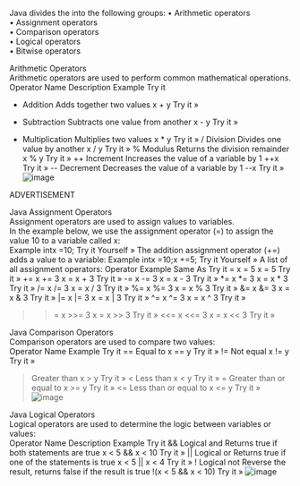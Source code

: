 Java divides the   into the following groups:
	• Arithmetic operators<br>
	• Assignment operators<br>
	• Comparison operators<br>
	• Logical operators<br>
	• Bitwise operators<br>

Arithmetic Operators<br>
Arithmetic operators are used to perform common mathematical operations.<br>
Operator	Name	Description	Example	Try it
+	Addition	Adds together two values	x + y	Try it »
-	Subtraction	Subtracts one value from another	x - y	Try it »
*	Multiplication	Multiplies two values	x * y	Try it »
/	Division	Divides one value by another	x / y	Try it »
%	Modulus	Returns the division remainder	x % y	Try it »
++	Increment	Increases the value of a variable by 1	++x	Try it »
-- 	Decrement	Decreases the value of a variable by 1	--x	Try it »
![image](https://github.com/monukumar98/Crux-NP-JUN23/assets/47425081/c4d3e753-765b-40a6-8f0f-b813a21c95f7)


ADVERTISEMENT

Java Assignment Operators<br>
Assignment operators are used to assign values to variables.<br>
In the example below, we use the assignment operator (=) to assign the value 10 to a variable called x:<br>
Example
intx =10;
Try it Yourself »
The addition assignment operator (+=) adds a value to a variable:
Example
intx =10;x +=5;
Try it Yourself »
A list of all assignment operators:
Operator	Example	Same As	Try it
=	x = 5	x = 5	Try it »
+=	x += 3	x = x + 3	Try it »
-=	x -= 3	x = x - 3	Try it »
*=	x *= 3	x = x * 3	Try it »
/=	x /= 3	x = x / 3	Try it »
%=	x %= 3	x = x % 3	Try it »
&=	x &= 3	x = x & 3	Try it »
|=	x |= 3	x = x | 3	Try it »
^=	x ^= 3	x = x ^ 3	Try it »
>>=	x >>= 3	x = x >> 3	Try it »
<<=	x <<= 3	x = x << 3	Try it »

Java Comparison Operators<br>
Comparison operators are used to compare two values:<br>
Operator	Name	Example	Try it
==	Equal to	x == y	Try it »
!=	Not equal	x != y	Try it »
>	Greater than	x > y	Try it »
<	Less than	x < y	Try it »
>=	Greater than or equal to	x >= y	Try it »
<=	Less than or equal to	x <= y	Try it »
![image](https://github.com/monukumar98/Crux-NP-JUN23/assets/47425081/d12be17e-004d-413e-9bcf-f44fdfe9e71e)


Java Logical Operators<br>
Logical operators are used to determine the logic between variables or values:<br>
Operator	Name	Description	Example	Try it
&& 	Logical and	Returns true if both statements are true	x < 5 &&  x < 10	Try it »
|| 	Logical or	Returns true if one of the statements is true	x < 5 || x < 4	Try it »
!	Logical not	Reverse the result, returns false if the result is true	!(x < 5 && x < 10)	Try it »
![image](https://github.com/monukumar98/Crux-NP-JUN23/assets/47425081/2b26b105-12a6-44d9-8fff-28926d152051)

